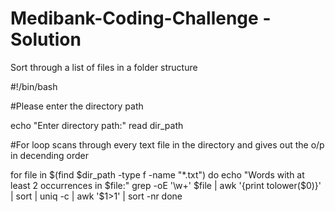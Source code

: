 # Medibank-Coding-Challenge - Solution
Sort through a list of files in a folder structure

#!/bin/bash

#Please enter the directory path


echo "Enter directory path:"
read dir_path

#For loop scans through every text file in the directory and gives out the o/p in decending order


for file in $(find $dir_path -type f -name "*.txt")
do
    echo "Words with at least 2 occurrences in $file:"
    grep -oE '\w+' $file | awk '{print tolower($0)}' | sort | uniq -c | awk '$1>1' | sort -nr
done

